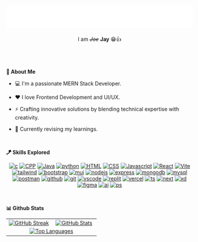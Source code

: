 <div align="center"><img  src="./assets/YOU.png" alt="Hello, YOU"/></div>

<br/>

<div align="center">I am <s><i>Joe</i></s> <b>Jay</b> 😁👍</div>

<br/>

<div align="center">
    <a href="https://jayraj-borate.vercel.app/" target="_blank"><img alt="" src="https://img.shields.io/badge/Portfolio-000?style=for-the-badge" style="vertical-align:center" /></a>
    <!-- <a href="/" target="_blank"><img alt="" src="https://img.shields.io/badge/Twitter-000?logo=X&logoColor=ffffff&style=for-the-badge" style="vertical-align:center" /></a> -->
    <a href="https://linkedin.com/in/jayraj-borate-433035232" target="_blank"><img alt="" src="https://img.shields.io/badge/LinkedIn-000?logo=linkedin&logoColor=0A66C2&style=for-the-badge" style="vertical-align:center" /></a>
    <!-- <a href="/" target="_blank"><img alt="" src="https://img.shields.io/badge/Instagram-000?style=for-the-badge&logo=Instagram&logoColor=E4405F" style="vertical-align:center" /></a> -->
</div>

<br/>

**👀 About Me**

- 💻 I'm a passionate MERN Stack Developer.

- ❤️ I love Frontend Development and UI/UX.

- ⚡ Crafting innovative solutions by blending technical expertise with creativity.

- 🌱 Currently revising my learnings.

<!-- - 🤝 *Collaboration > Competition* -->

<br/>

**🪁 Skills Explored**
<div align="center">

[![c](https://skillicons.dev/icons?i=c&perline=3)](https://skillicons.dev)
[![CPP](https://skillicons.dev/icons?i=cpp&perline=3)](https://skillicons.dev)
[![Java](https://skillicons.dev/icons?i=java&perline=3)](https://skillicons.dev)
[![python](https://skillicons.dev/icons?i=python&perline=3)](https://skillicons.dev)
[![HTML](https://skillicons.dev/icons?i=html&perline=3)](https://skillicons.dev)
[![CSS](https://skillicons.dev/icons?i=css&perline=3)](https://skillicons.dev)
[![Javascript](https://skillicons.dev/icons?i=javascript&perline=3)](https://skillicons.dev)
[![React](https://skillicons.dev/icons?i=react&perline=3)](https://skillicons.dev)
[![Vite](https://skillicons.dev/icons?i=vite&perline=3)](https://skillicons.dev)
[![tailwind](https://skillicons.dev/icons?i=tailwind&perline=3)](https://skillicons.dev)
[![bootstrap](https://skillicons.dev/icons?i=bootstrap&perline=3)](https://skillicons.dev)
[![mui](https://skillicons.dev/icons?i=mui&perline=3)](https://skillicons.dev)
[![nodejs](https://skillicons.dev/icons?i=nodejs&perline=3)](https://skillicons.dev)
[![express](https://skillicons.dev/icons?i=express&perline=3)](https://skillicons.dev)
[![mongodb](https://skillicons.dev/icons?i=mongodb&perline=3)](https://skillicons.dev)
[![mysql](https://skillicons.dev/icons?i=mysql&perline=3)](https://skillicons.dev)
[![postman](https://skillicons.dev/icons?i=postman&perline=3)](https://skillicons.dev)
[![github](https://skillicons.dev/icons?i=github&perline=3)](https://skillicons.dev)
[![git](https://skillicons.dev/icons?i=git&perline=3)](https://skillicons.dev)
[![vscode](https://skillicons.dev/icons?i=vscode&perline=3)](https://skillicons.dev)
[![replit](https://skillicons.dev/icons?i=replit&perline=3)](https://skillicons.dev)
[![vercel](https://skillicons.dev/icons?i=vercel&perline=3)](https://skillicons.dev)
[![ts](https://skillicons.dev/icons?i=ts&perline=3)](https://skillicons.dev)
[![next](https://skillicons.dev/icons?i=next&perline=3)](https://skillicons.dev)
[![xd](https://skillicons.dev/icons?i=xd&perline=3)](https://skillicons.dev)
[![figma](https://skillicons.dev/icons?i=figma&perline=3)](https://skillicons.dev)
[![ai](https://skillicons.dev/icons?i=ai&perline=3)](https://skillicons.dev)
[![ps](https://skillicons.dev/icons?i=ps&perline=3)](https://skillicons.dev)

</div>

<br/>

**📊 Github Stats**

<table style="border: 0px solid black !important;">
  <tr style="border: 0px solid black !important;">
    <td align="center" width="50%" style="border: 0px solid black !important;">
      <a href="https://github.com/jayrajgb">
        <img src="https://github-readme-streak-stats-rho-gilt.vercel.app?user=jayrajgb&theme=chartreuse-dark&hide_border=true&card_width=475" alt="GitHub Streak" />
      </a>
    </td>
    <td align="center" width="50%" style="border: 0px solid black !important;">
      <a href="https://github.com/jayrajgb">
        <img src="https://github-readme-stats.vercel.app/api?username=jayrajgb&show_icons=true&include_all_commits=true&theme=chartreuse-dark&hide_border=true&card_width=475" alt="GitHub Stats" />
      </a>
    </td>
  </tr>
  <tr style="border: 0px solid black !important;">
    <td colspan="2" align="center" width="100%" style="border: 0px solid black !important;">
      <a href="https://github.com/jayrajgb">
        <img src="https://github-readme-stats.vercel.app/api/top-langs/?username=jayrajgb&layout=compact&theme=chartreuse-dark&hide_border=true&card_width=400" alt="Top Languages" />
      </a>
    </td>
  </tr>
</table>

